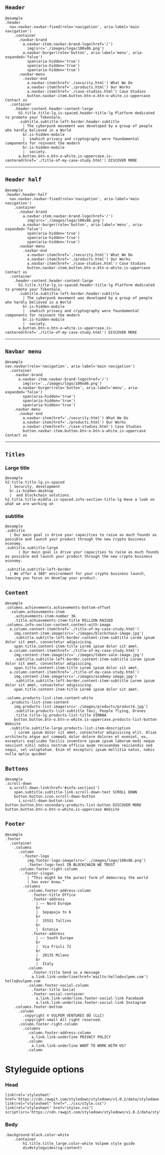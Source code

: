 `Header`
--------------
    @example 
    .header
      nav.navbar.navbar-fixed(role='navigation', aria-label='main navigation')
        .container
          .navbar-brand
            a.navbar-item.navbar-brand-logo(href='/')
              img(src='./images/logo/100x86.png')
            a.navbar-burger(role='button', aria-label='menu', aria-expanded='false')
              span(aria-hidden='true')
              span(aria-hidden='true')
              span(aria-hidden='true')
          .navbar-menu
            .navbar-end
              a.navbar-item(href='./security.html') What We Do
              a.navbar-item(href='./products.html') Our Works
              a.navbar-item(href='./case-studies.html') Case Studies
              button.navbar-item.button.btn-o.btn-o-white.is-uppercase Contact us
      .container
        .header-content.header-content-large
          h2.title.title-lg.is-spaced.header-title-lg Platform dedicated to promote your TokenSale.
          .subtitle.subtitle-left-border.header-subtitle
            | The cyberpunk movement was developed by a group of people who hardly believed in a World
            br.is-hidden-mobile
            |  inwhich privacy and cryptography were foundamental components for reinvent the modern
            br.is-hidden-mobile
            |  society.
          a.button.btn-o.btn-o-white.is-uppercase.is-centered(href='./title-of-my-case-study.html') DISCOVER MORE
--------------
`Header half`
--------------
    @example 
    .header.header-half
      nav.navbar.navbar-fixed(role='navigation', aria-label='main navigation')
        .container
          .navbar-brand
            a.navbar-item.navbar-brand-logo(href='/')
              img(src='./images/logo/100x86.png')
            a.navbar-burger(role='button', aria-label='menu', aria-expanded='false')
              span(aria-hidden='true')
              span(aria-hidden='true')
              span(aria-hidden='true')
          .navbar-menu
            .navbar-end
              a.navbar-item(href='./security.html') What We Do
              a.navbar-item(href='./products.html') Our Works
              a.navbar-item(href='./case-studies.html') Case Studies
              button.navbar-item.button.btn-o.btn-o-white.is-uppercase Contact us
      .container
        .header-content.header-content-large
          h2.title.title-lg.is-spaced.header-title-lg Platform dedicated to promote your TokenSale.
          .subtitle.subtitle-left-border.header-subtitle
            | The cyberpunk movement was developed by a group of people who hardly believed in a World
            br.is-hidden-mobile
            |  inwhich privacy and cryptography were foundamental components for reinvent the modern
            br.is-hidden-mobile
            |  society.
          a.button.btn-o.btn-o-white.is-uppercase.is-centered(href='./title-of-my-case-study.html') DISCOVER MORE
--------------
`Navbar menu`
--------------

    @example 
    nav.navbar(role='navigation', aria-label='main navigation')
      .container
        .navbar-brand
          a.navbar-item.navbar-brand-logo(href='/')
            img(src='../images/logo/100x86.png')
          a.navbar-burger(role='button', aria-label='menu', aria-expanded='false')
            span(aria-hidden='true')
            span(aria-hidden='true')
            span(aria-hidden='true')
        .navbar-menu
          .navbar-end
            a.navbar-item(href='./security.html') What We Do
            a.navbar-item(href='./products.html') Our Works
            a.navbar-item(href='./case-studies.html') Case Studies
            button.navbar-item.button.btn-o.btn-o-white.is-uppercase Contact us

------
 
`Titles`
--------------
### Large title

    @example
    h2.title.title-lg.is-spaced
      | Security, development 
      br.is-hidden-desktop
      |  and blockchain solutions.
    h2.title.title-middle.is-spaced.info-section-title-lg Have a look on what we are working on

### subtitle
    @example
    .subtitle
      | Our main goal is drive your capacities to raise as much founds as possible and launch your product through the new crypto business economy.
    .subtitle.subtitle-large
          | Our main goal is drive your capacities to raise as much founds as possible and launch your product through the new crypto business economy.

    .subtitle.subtitle-left-border
      | We offer a 360° environment for your crypto business launch, leaving you focus on develop your product.

`Content`
--------------
    @example
    .columns.achievements.achievements-bottom-offset
      .column.achievements-item
        .achievements-item-number 36
        .title.achievements-item-title MILLION RAISED
    .columns.info-section-content.content-with-image
      a.column.content-item(href='./title-of-my-case-study.html')
        img.content-item-image(src='./images/blockchain-image.jpg')
        .subtitle.subtitle-left-border.content-item-subtitle Lorem ipsum dolor sit amet, consectetur adipisicing.
        span.title.content-item-title Lorem ipsum dolor sit amet.
      a.column.content-item(href='./title-of-my-case-study.html')
        img.content-item-image(src='./images/token-sale-image.jpg')
        .subtitle.subtitle-left-border.content-item-subtitle Lorem ipsum dolor sit amet, consectetur adipisicing.
        span.title.content-item-title Lorem ipsum dolor sit amet.
      a.column.content-item(href='./title-of-my-case-study.html')
        img.content-item-image(src='./images/academy-image.jpg')
        .subtitle.subtitle-left-border.content-item-subtitle Lorem ipsum dolor sit amet, consectetur adipisicing.
        span.title.content-item-title Lorem ipsum dolor sit amet.
    
    .column.products-list-item.content-white
      .products-list-item-content
        img.products-list-image(src='./images/products/product4.jpg')
        .subtitle.products-list-subtitle Taxi, People flying, Drones
        .title.title-lg.products-list-title VIMANA
        button.button.btn-o.btn-o-white.is-uppercase.products-list-button Website
      .subtitle.subtitle-large.products-list-item-description
        | Lorem ipsum dolor sit amet, consectetur adipisicing elit. Alias architecto atque aut commodi dolor dolore dolores et eveniet, ex, excepturi explicabo facilis inventore ipsam ipsum laborum modi neque nesciunt nihil nobis nostrum officia quam recusandae reiciendis sed sequi, vel voluptatum. Enim et excepturi ipsam mollitia natus, nobis nulla optio quidem!



`Buttons`
--------------

    @example
    .scroll-down
      a.scroll-down-link(href='#info-section1')
        span.subtitle.subtitle-link.scroll-down-text SCROLL DOWN
        button.button.icon.scroll-down-button
          i.scroll-down-button-icon
    button.button.btn-secondary.products-list-button DISCOVER MORE
    button.button.btn-o.btn-o-white.is-uppercase Website
          
`Footer`
--------------

    @example
    .footer
      .container
        .columns
          .column
            .footer-logo
              img.footer-logo-image(src='../images/logo/100x86.png')
              .footer-logo-text IN BLOCKCHAIN WE TRUST
          .column.footer-right-column
            .footer-slogan
              | “This might be the purest form of democracy the world
              | has ever know.”
            .columns
              .column.footer-address-column
                .footer-title Office
                .footer-address
                  | —— Nord Europe 
                  br
                  |  Sepapaja tn 6 
                  br
                  |  15551 Tallinn 
                  br
                  |  Estonia
                .footer-address
                  | —— South Europe 
                  br
                  |  Via Friuli 72 
                  br
                  |  20135 Milano 
                  br
                  |  Italy
              .column
                .footer-title Send us a message
                a.link.link-underline(href='mailto:hello@vulpem.com') hello@vulpem.com
              .column.footer-social-column
                .footer-title Social
                .footer-social-container
                  a.link.link-underline.footer-social-link Facebook
                  a.link.link-underline.footer-social-link Instagram
        .columns.footer-bottom
          .column
            .copyright © VULPEM VENTURES OÜ (LLC)
            .copyright-small All right reserved.
          .column.footer-right-column
            .columns
              .column.footer-address-column
                a.link.link-underline PRIVACY POLICY
              .column
                a.link.link-underline WANT TO WORK WITH US?
              .column



# Styleguide options   

### Head
    link(rel='stylesheet' href='https://cdn.rawgit.com/styledown/styledown/v1.0.2/data/styledown.css')
    link(rel="stylesheet" href="../css/style.css")
    link(rel="stylesheet" href="styles.css") 
    script(src='https://cdn.rawgit.com/styledown/styledown/v1.0.2/data/styledown.js')

### Body
    .background-black.color-white
        .container
            h1.title.title_large.color-white Vulpem style guide
            div#styleguides(sg-content)  
    
    